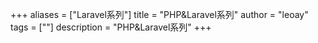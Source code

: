 +++
aliases = ["Laravel系列"]
title = "PHP&Laravel系列"
author = "leoay"
tags = [""]
description = "PHP&Laravel系列"
+++

